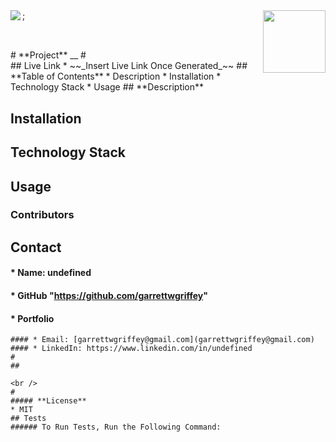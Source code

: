  
  <img align="left" src= "https://img.shields.io/badge/License-MIT-green">
  <img align="right" width="100" height="100" src="https://avatars.githubusercontent.com/u/59263270?">;


##
<br />
# **Project** 
__
#
<br />
## Live Link 
* ~~_Insert Live Link Once Generated_~~
##  **Table of Contents**
* Description
* Installation
* Technology Stack
* Usage
##  **Description**

## **Installation**

## **Technology Stack**

##  **Usage**

###  **Contributors**

## **Contact**
####  * Name: undefined
####  * GitHub "https://github.com/garrettwgriffey" 
####  * Portfolio 
~~~~
#### * Email: [garrettwgriffey@gmail.com](garrettwgriffey@gmail.com)
#### * LinkedIn: https://www.linkedin.com/in/undefined
#
## 

<br />
#
##### **License** 
* MIT
## Tests
###### To Run Tests, Run the Following Command: 

